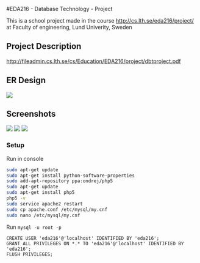#EDA216 - Database Technology - Project

This is a school project made in the course http://cs.lth.se/eda216/project/ at Faculty of engineering, Lund Univerity, Sweden

## Project Description
http://fileadmin.cs.lth.se/cs/Education/EDA216/project/dbtproject.pdf

## ER Design
<img src='https://github.com/ada10fl2/EDA216_Project/raw/master/Krusty_Design.PNG'>

## Screenshots
<img src='https://github.com/ada10fl2/EDA216_Project/raw/master/Krusty_Screen_2.PNG'>

<img src='https://github.com/ada10fl2/EDA216_Project/raw/master/Krusty_Screen_1.PNG'>

<img src='https://github.com/ada10fl2/EDA216_Project/raw/master/Krusty_Screen_3.PNG'>

### Setup
Run in console
```sh
sudo apt-get update
sudo apt-get install python-software-properties
sudo add-apt-repository ppa:ondrej/php5
sudo apt-get update
sudo apt-get install php5
php5 -v
sudo service apache2 restart
sudo cp apache.conf /etc/mysql/my.cnf
sudo nano /etc/mysql/my.cnf
```

Run `mysql -u root -p`
```mysql
CREATE USER 'eda216'@'localhost' IDENTIFIED BY 'eda216';
GRANT ALL PRIVILEGES ON *.* TO 'eda216'@'localhost' IDENTIFIED BY 'eda216';
FLUSH PRIVILEGES;
```
